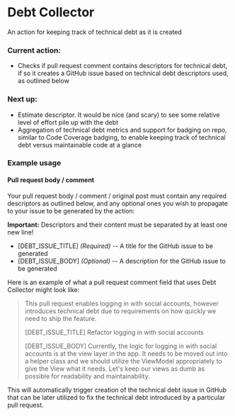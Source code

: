 # Debt Collector

An action for keeping track of technical debt as it is created

### Current action:
  - Checks if pull request comment contains descriptors for technical debt, if so it creates a GitHub issue based on technical debt descriptors used, as outlined below

### Next up:

- Estimate descriptor. It would be nice (and scary) to see some relative level of effort pile up with the debt
- Aggregation of technical debt metrics and support for badging on repo, similar to Code Coverage badging, to enable keeping track of technical debt versus maintainable code at a glance

### Example usage

#### Pull request body / comment

Your pull request body / comment / original post must contain any required descriptors as outlined below, and any optional ones you wish to propagate to your issue to be generated by the action:

**Important:** Descriptors and their content must be separated by at least one new line!

- [DEBT_ISSUE_TITLE] *(Required)* -- A title for the GitHub issue to be generated
- [DEBT_ISSUE_BODY] *(Optional)* -- A description for the GitHub issue to be generated

Here is an example of what a pull request comment field that uses Debt Collector might look like:

> This pull request enables logging in with social accounts, however introduces technical debt due to requirements on how quickly we need to ship the feature.
>
> [DEBT_ISSUE_TITLE] Refactor logging in with social accounts
>
> [DEBT_ISSUE_BODY] Currently, the logic for logging in with social accounts is at the view layer in the app. It needs to be moved out into a helper class and we should utilize the ViewModel appropriately to give the View what it needs. Let's keep our views as dumb as possible for readability and maintainability.

This will automatically trigger creation of the technical debt issue in GitHub that can be later utilized to fix the technical debt introduced by a particular pull request.
